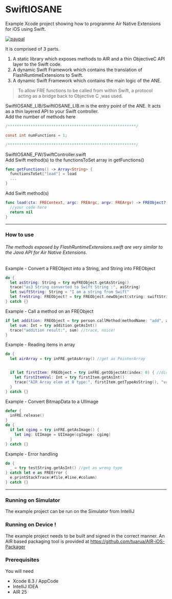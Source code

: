 # SwiftIOSANE  

Example Xcode project showing how to programme Air Native Extensions for iOS using Swift.

[![paypal](https://www.paypalobjects.com/en_US/i/btn/btn_donateCC_LG.gif)](https://www.paypal.com/cgi-bin/webscr?cmd=_s-xclick&hosted_button_id=5UR2T52J633RC)

It is comprised of 3 parts.

1. A static library which exposes methods to AIR and a thin ObjectiveC API layer to the Swift code.
2. A dynamic Swift Framework which contains the translation of FlashRuntimeExtensions to Swift.
3. A dynamic Swift Framework which contains the main logic of the ANE.

> To allow FRE functions to be called from within Swift, a protocol acting 
> as a bridge back to Objective C ,was used.

SwiftIOSANE_LIB/SwiftIOSANE_LIB.m is the entry point of the ANE. It acts as a thin layered API to your Swift controller.  
Add the number of methods here 

````objectivec
/********************************************************/

const int numFunctions = 1;

/********************************************************/
`````


SwiftIOSANE_FW/SwiftController.swift  
Add Swift method(s) to the functionsToSet array in getFunctions()

````swift
func getFunctions() -> Array<String> {
  functionsToSet["load"] = load
  ...        
}
`````

Add Swift method(s)

````swift
func load(ctx: FREContext, argc: FREArgc, argv: FREArgv) -> FREObject? {
  //your code here
  return nil
}
`````

----------

### How to use
######  The methods exposed by FlashRuntimeExtensions.swift are very similar to the Java API for Air Native Extensions. 

Example - Convert a FREObject into a String, and String into FREObject

````swift
do {
  let asString: String = try myFREObject.getAsString()
  trace("as3 String converted to Swift String :", asString)
  let swiftString: String = "I am a string from Swift"
  let freString: FREObject? = try FREObject.newObject(string: swiftString)
} catch {}
`````


Example - Call a method on an FREObject

````swift
if let addition: FREObject = try person.callMethod(methodName: "add", args: FREObject.toArray(args: 100, 33)) {
  let sum: Int = try addition.getAsInt()
  trace("addition result:", sum) //trace, noice!
}
`````

Example - Reading items in array
````swift
do {
  let airArray = try inFRE.getAsArray() //get as PointerArray


  if let firstItem: FREObject = try inFRE.getObjectAt(index: 0) { //direct access to FREArray
    let firstItemVal: Int = try firstItem.getAsInt()
    trace("AIR Array elem at 0 type:", firstItem.getTypeAsString(), "value:", firstItemVal)
  }
} catch {}
`````

Example - Convert BitmapData to a UIImage
````swift
defer {
  inFRE.release()
}
do {
  if let cgimg = try inFRE.getAsImage() {
    let img: UIImage = UIImage(cgImage: cgimg)
  }
} catch {}
`````

Example - Error handling
````swift
do {
  _ = try testString.getAsInt() //get as wrong type
} catch let e as FREError {
  e.printStackTrace(#file,#line,#column)
} catch {}
`````
----------
### Running on Simulator

The example project can be run on the Simulator from IntelliJ

### Running on Device !

The example project needs to be built and signed in the correct manner.
An AIR based packaging tool is provided at https://github.com/tuarua/AIR-iOS-Packager

### Prerequisites

You will need

- Xcode 8.3 / AppCode
- IntelliJ IDEA
- AIR 25
